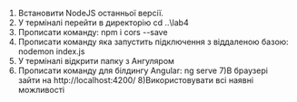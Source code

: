 1) Встановити NodeJS останньої версії.
2) У терміналі перейти в директорію
cd ..\lab4
3) Прописати команду: npm i cors --save
4) Прописати команду яка запустить підключення з віддаленою базою:
nodemon index.js
5) У терміналі відкрити папку з Ангуляром
6) Прописати команду для білдингу Angular: ng serve
7)В браузері зайти на http://localhost:4200/
8)Використовувати всі наявні можливості